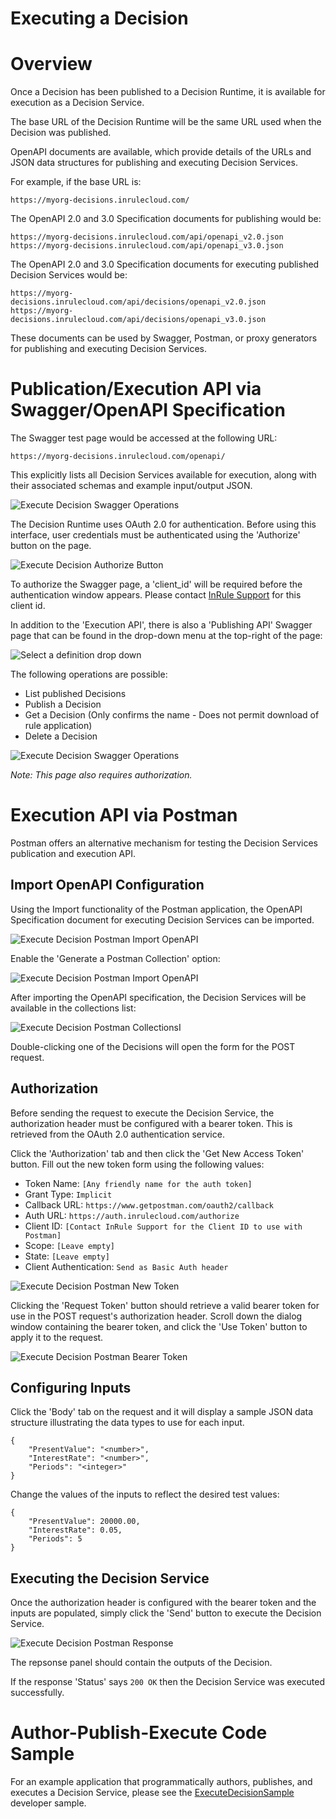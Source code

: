 Executing a Decision
====

# Overview

Once a Decision has been published to a Decision Runtime, it is available for execution as a Decision Service.

The base URL of the Decision Runtime will be the same URL used when the Decision was published.

OpenAPI documents are available, which provide details of the URLs and JSON data structures for publishing and executing Decision Services.

For example, if the base URL is:

    https://myorg-decisions.inrulecloud.com/

The OpenAPI 2.0 and 3.0 Specification documents for publishing would be:

    https://myorg-decisions.inrulecloud.com/api/openapi_v2.0.json
    https://myorg-decisions.inrulecloud.com/api/openapi_v3.0.json

The OpenAPI 2.0 and 3.0 Specification documents for executing published Decision Services would be:

    https://myorg-decisions.inrulecloud.com/api/decisions/openapi_v2.0.json
    https://myorg-decisions.inrulecloud.com/api/decisions/openapi_v3.0.json

These documents can be used by Swagger, Postman, or proxy generators for publishing and executing Decision Services.

# Publication/Execution API via Swagger/OpenAPI Specification

The Swagger test page would be accessed at the following URL:

    https://myorg-decisions.inrulecloud.com/openapi/

This explicitly lists all Decision Services available for execution, along with their associated schemas and example input/output JSON.

![Execute Decision Swagger Operations](images/ExecuteDecision-SwaggerExecuteDecisions.png)

The Decision Runtime uses OAuth 2.0 for authentication. Before using this interface, user credentials must be authenticated using the 'Authorize' button on the page.

![Execute Decision Authorize Button](images/ExecuteDecision-AuthorizeButton.png)

To authorize the Swagger page, a 'client_id' will be required before the authentication window appears. Please contact [InRule Support](mailto:support@inrule.com)  for this client id.

In addition to the 'Execution API', there is also a 'Publishing API' Swagger page that can be found in the drop-down menu at the top-right of the page:

![Select a definition drop down](images/ExecuteDecision-PublishedDecisionsDropDown.png)
    
The following operations are possible:

- List published Decisions
- Publish a Decision
- Get a Decision (Only confirms the name - Does not permit download of rule application)
- Delete a Decision

![Execute Decision Swagger Operations](images/ExecuteDecision-SwaggerOperations.png)

*Note: This page also requires authorization.*

# Execution API via Postman

Postman offers an alternative mechanism for testing the Decision Services publication and execution API.

## Import OpenAPI Configuration

Using the Import functionality of the Postman application, the OpenAPI Specification document for executing Decision Services can be imported.

![Execute Decision Postman Import OpenAPI](images/ExecuteDecision-PostmanImportOpenAPI.png)

Enable the 'Generate a Postman Collection' option:

![Execute Decision Postman Import OpenAPI](images/ExecuteDecision-PostmanImportOptions.png)

After importing the OpenAPI specification, the Decision Services will be available in the collections list:

![Execute Decision Postman CollectionsI](images/ExecuteDecision-PostmanCollections.png)

Double-clicking one of the Decisions will open the form for the POST request.

## Authorization

Before sending the request to execute the Decision Service, the authorization header must be configured with a bearer token. This is retrieved from the OAuth 2.0 authentication service.

Click the 'Authorization' tab and then click the 'Get New Access Token' button. Fill out the new token form using the following values:

- Token Name: `[Any friendly name for the auth token]`
- Grant Type: `Implicit`
- Callback URL: `https://www.getpostman.com/oauth2/callback`
- Auth URL: `https://auth.inrulecloud.com/authorize`
- Client ID: `[Contact InRule Support for the Client ID to use with Postman]`
- Scope: `[Leave empty]`
- State: `[Leave empty]`
- Client Authentication: `Send as Basic Auth header`

![Execute Decision Postman New Token](images/ExecuteDecision-PostmanNewToken.png)

Clicking the 'Request Token' button should retrieve a valid bearer token for use in the POST request's authorization header. Scroll down the dialog window containing the bearer token, and click the 'Use Token' button to apply it to the request.

![Execute Decision Postman Bearer Token](images/ExecuteDecision-PostmanBearerToken.png)

## Configuring Inputs

Click the 'Body' tab on the request and it will display a sample JSON data structure illustrating the data types to use for each input.

    {
        "PresentValue": "<number>",
        "InterestRate": "<number>",
        "Periods": "<integer>"
    }

Change the values of the inputs to reflect the desired test values:

    {
        "PresentValue": 20000.00,
        "InterestRate": 0.05,
        "Periods": 5
    }

## Executing the Decision Service

Once the authorization header is configured with the bearer token and the inputs are populated, simply click the 'Send' button to execute the Decision Service.

![Execute Decision Postman Response](images/ExecuteDecision-PostmanResponse.png)

The repsonse panel should contain the outputs of the Decision.

If the response 'Status' says `200 OK` then the Decision Service was executed successfully.

# Author-Publish-Execute Code Sample

For an example application that programmatically authors, publishes, and executes a Decision Service, please see the [ExecuteDecisionSample](../../Developer%20Samples/ExecuteDecisionSample) developer sample.